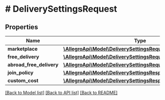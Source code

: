 # # DeliverySettingsRequest

## Properties

Name | Type | Description | Notes
------------ | ------------- | ------------- | -------------
**marketplace** | [**\AllegroApi\Model\DeliverySettingsRequestMarketplace**](DeliverySettingsRequestMarketplace.md) |  | [optional]
**free_delivery** | [**\AllegroApi\Model\DeliverySettingsRequestFreeDelivery**](DeliverySettingsRequestFreeDelivery.md) |  | [optional]
**abroad_free_delivery** | [**\AllegroApi\Model\DeliverySettingsRequestAbroadFreeDelivery**](DeliverySettingsRequestAbroadFreeDelivery.md) |  | [optional]
**join_policy** | [**\AllegroApi\Model\DeliverySettingsResponseJoinPolicy**](DeliverySettingsResponseJoinPolicy.md) |  |
**custom_cost** | [**\AllegroApi\Model\DeliverySettingsResponseCustomCost**](DeliverySettingsResponseCustomCost.md) |  |

[[Back to Model list]](../../README.md#models) [[Back to API list]](../../README.md#endpoints) [[Back to README]](../../README.md)

